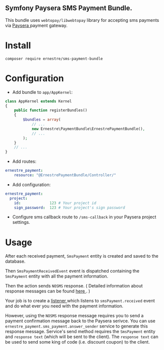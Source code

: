 ## Symfony Paysera SMS Payment Bundle.

This bundle uses `webtopay/libwebtopay` library for accepting sms payments via [ Paysera ](https://www.paysera.lt/v2/en-LT/index) payment gateway.

# Install
`composer require ernestre/sms-payment-bundle`

# Configuration


* Add bundle to `app/AppKernel`:
```php
class AppKernel extends Kernel
{
    public function registerBundles()
    {
        $bundles = array(
            // ...
            new Ernestre\PaymentBundle\ErnestrePaymentBundle(),
            // ...
        );
    }
    // ...
}
```

* Add routes:
```yml
ernestre_payment:
    resource: "@ErnestrePaymentBundle/Controller/"

```
* Add configuration:
```yml
ernestre_payment:
  project:
    id:             123 # Your project id
    sign_password:  123 # Your project's sign password
```

* Configure sms callback route to `/sms-callback` in your Paysera project settings.

# Usage

After each received payment, `SmsPayment` entity is created and saved to the database.

Then `SmsPaymentReceivedEvent` event is dispatched containing the `SmsPayment` entity with all the payment information.

Then the action sends `NOSMS` response. ( Detailed information about response messages can be found [ here ](https://developers.paysera.com/en/sms-keywords/current). )


Your job is to create a [ listener ](http://symfony.com/doc/current/event_dispatcher.html) which listens to `smsPayment.received` event and do what ever you need with the payment information.

However, using the `NOSMS` response message requires you to send a payment confirmation message back to the Paysera serivce. You can use `ernestre_payment.sms_payment.answer_sender` service to generate this response message. Service's send method requires the `SmsPayment` entity and `response text` (which will be sent to the client). The `response text` can be used to send some king of code (i.e. discount coupon) to the client.

